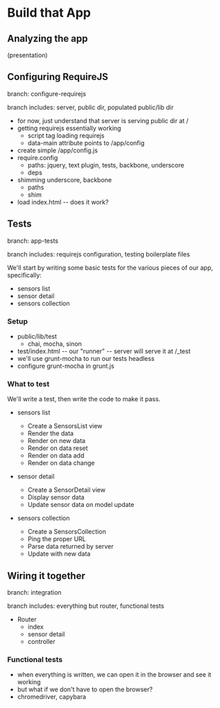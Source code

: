 # Build that App

## Analyzing the app

(presentation)

## Configuring RequireJS

branch: configure-requirejs

branch includes: server, public dir, populated public/lib dir

- for now, just understand that server is serving public dir at /
- getting requirejs essentially working
  - script tag loading requirejs
  - data-main attribute points to /app/config
- create simple /app/config.js
- require.config
  - paths: jquery, text plugin, tests, backbone, underscore
  - deps
- shimming underscore, backbone
  - paths
  - shim
- load index.html -- does it work?


## Tests

branch: app-tests

branch includes: requirejs configuration, testing boilerplate files

We'll start by writing some basic tests for the various pieces of our app, specifically:

- sensors list
- sensor detail
- sensors collection

### Setup

- public/lib/test
  - chai, mocha, sinon
- test/index.html -- our "runner" -- server will serve it at /_test
- we'll use grunt-mocha to run our tests headless
- configure grunt-mocha in grunt.js

### What to test

We'll write a test, then write the code to make it pass.

- sensors list
  - Create a SensorsList view
  - Render the data
  - Render on new data
  - Render on data reset
  - Render on data add
  - Render on data change

- sensor detail
  - Create a SensorDetail view
  - Display sensor data
  - Update sensor data on model update

- sensors collection
  - Create a SensorsCollection
  - Ping the proper URL
  - Parse data returned by server
  - Update with new data

## Wiring it together

branch: integration

branch includes: everything but router, functional tests

- Router
  - index
  - sensor detail
  - controller

### Functional tests

- when everything is written, we can open it in the browser and see it working
- but what if we don't have to open the browser?
- chromedriver, capybara
